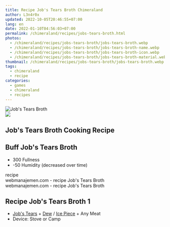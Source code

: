 ```yaml
---
title: Recipe Job's Tears Broth Chimeraland
author: L3n4r0x
updated: 2022-10-05T20:46:55+07:00
lang: en
date: 2022-01-10T04:56:03+07:00
permalink: /chimeraland/recipes/jobs-tears-broth.html
photos:
  - /chimeraland/recipes/jobs-tears-broth/jobs-tears-broth.webp
  - /chimeraland/recipes/jobs-tears-broth/jobs-tears-broth-name.webp
  - /chimeraland/recipes/jobs-tears-broth/jobs-tears-broth-icon.webp
  - /chimeraland/recipes/jobs-tears-broth/jobs-tears-broth-material.webp
thumbnail: /chimeraland/recipes/jobs-tears-broth/jobs-tears-broth.webp
tags:
  - chimeraland
  - recipe
categories:
  - games
  - chimeraland
  - recipes
---
```


<link
  rel="stylesheet"
  href="https://rawcdn.githack.com/dimaslanjaka/Web-Manajemen/870a349/css/bootstrap-5-3-0-alpha3-wrapper.css"
/>
<section id="bootstrap-wrapper">
  <div data-bs-theme="dark">
    <div class="card mb-2">
      <div class="card-body">
        <div class="row g-0">
          <div class="col-sm-4 position-relative mb-2">
            <img
              src="https://www.webmanajemen.com/chimeraland/recipes/jobs-tears-broth/jobs-tears-broth-material.webp"
              class="card-img fit-cover w-100 h-100"
              alt="Job&#x27;s Tears Broth"
              data-fancybox="true"
            />
          </div>
          <div class="col-sm-8 mb-2">
            <div class="card-body">
              <div class="d-flex flex-row align-items-center mb-3">
                <img
                  class="d-inline-block me-2"
                  src="https://www.webmanajemen.com/chimeraland/recipes/jobs-tears-broth/jobs-tears-broth-icon.webp"
                  width="auto"
                  height="auto"
                  style="vertical-align: middle"
                />
                <h2 class="fs-5">Job&#x27;s Tears Broth Cooking Recipe</h2>
              </div>
              <h2 class="card-title fs-5">Buff Job&#x27;s Tears Broth</h2>
              <div class="card-text">
                <ul>
                  <li>300 Fullness</li>
                  <li>-50 Humidity (decreased over time)</li>
                </ul>
              </div>
              <span class="badge rounded-pill">recipe</span>
            </div>
            <div class="card-footer text-end text-muted mt-auto">
              webmanajemen.com - recipe Job&#x27;s Tears Broth
            </div>
          </div>
        </div>
      </div>
      <div class="card-footer text-end text-muted">
        webmanajemen.com - recipe Job&#x27;s Tears Broth
      </div>
    </div>
    <div class="row mb-2">
      <div class="col-12 col-lg-6 recipe-item mb-2">
        <div class="card">
          <div class="card-body">
            <h2 class="card-title fs-5">Recipe Job&#x27;s Tears Broth 1</h2>
            <div class="card-text">
              <ul>
                <li>
                  <a
                    class="text-decoration-none text-primary"
                    href="/chimeraland/materials/job&#x27;s-tears.html"
                    >Job&#x27;s Tears</a
                  ><span> + </span
                  ><a
                    class="text-decoration-none text-primary"
                    href="/chimeraland/materials/dew.html"
                    >Dew</a
                  ><span> / </span
                  ><a
                    class="text-decoration-none text-primary"
                    href="/chimeraland/materials/ice-piece.html"
                    >Ice Piece</a
                  ><span> + </span>Any Meat
                </li>
                <li>Device: Stove or Camp</li>
              </ul>
            </div>
          </div>
        </div>
      </div>
    </div>
  </div>
</section>